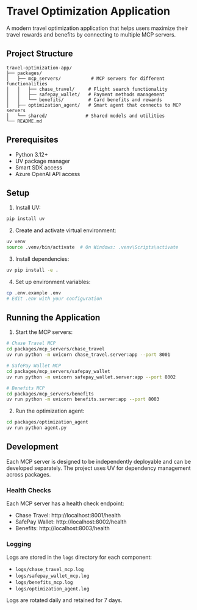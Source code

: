 # Travel Optimization Application

A modern travel optimization application that helps users maximize their travel rewards and benefits by connecting to multiple MCP servers.

## Project Structure

```
travel-optimization-app/
├── packages/
│   ├── mcp_servers/           # MCP servers for different functionalities
│   │   ├── chase_travel/     # Flight search functionality
│   │   ├── safepay_wallet/   # Payment methods management
│   │   └── benefits/         # Card benefits and rewards
│   ├── optimization_agent/   # Smart agent that connects to MCP servers
│   └── shared/              # Shared models and utilities
└── README.md
```

## Prerequisites

- Python 3.12+
- UV package manager
- Smart SDK access
- Azure OpenAI API access

## Setup

1. Install UV:
```bash
pip install uv
```

2. Create and activate virtual environment:
```bash
uv venv
source .venv/bin/activate  # On Windows: .venv\Scripts\activate
```

3. Install dependencies:
```bash
uv pip install -e .
```

4. Set up environment variables:
```bash
cp .env.example .env
# Edit .env with your configuration
```

## Running the Application

1. Start the MCP servers:
```bash
# Chase Travel MCP
cd packages/mcp_servers/chase_travel
uv run python -m uvicorn chase_travel.server:app --port 8001

# SafePay Wallet MCP
cd packages/mcp_servers/safepay_wallet
uv run python -m uvicorn safepay_wallet.server:app --port 8002

# Benefits MCP
cd packages/mcp_servers/benefits
uv run python -m uvicorn benefits.server:app --port 8003
```

2. Run the optimization agent:
```bash
cd packages/optimization_agent
uv run python agent.py
```

## Development

Each MCP server is designed to be independently deployable and can be developed separately. The project uses UV for dependency management across packages.

### Health Checks

Each MCP server has a health check endpoint:
- Chase Travel: http://localhost:8001/health
- SafePay Wallet: http://localhost:8002/health
- Benefits: http://localhost:8003/health

### Logging

Logs are stored in the `logs` directory for each component:
- `logs/chase_travel_mcp.log`
- `logs/safepay_wallet_mcp.log`
- `logs/benefits_mcp.log`
- `logs/optimization_agent.log`

Logs are rotated daily and retained for 7 days. 